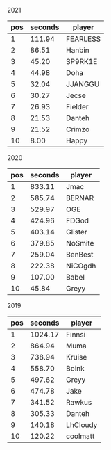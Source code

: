 
2021

 | pos  | seconds | player   |
|------|---------|----------|
|    1 |  111.94 | FEARLESS |
|    2 |   86.51 | Hanbin   |
|    3 |   45.20 | SP9RK1E  |
|    4 |   44.98 | Doha     |
|    5 |   32.04 | JJANGGU  |
|    6 |   30.27 | Jecse    |
|    7 |   26.93 | Fielder  |
|    8 |   21.53 | Danteh   |
|    9 |   21.52 | Crimzo   |
|   10 |    8.00 | Happy    |

2020

 | pos  | seconds | player  |
|------|---------|---------|
|    1 |  833.11 | Jmac    |
|    2 |  585.74 | BERNAR  |
|    3 |  529.97 | OGE     |
|    4 |  424.96 | FDGod   |
|    5 |  403.14 | Glister |
|    6 |  379.85 | NoSmite |
|    7 |  259.04 | BenBest |
|    8 |  222.38 | NiCOgdh |
|    9 |  107.00 | Babel   |
|   10 |   45.84 | Greyy   |

2019

 | pos  | seconds | player   |
|------|---------|----------|
|    1 | 1024.17 | Finnsi   |
|    2 |  864.94 | Muma     |
|    3 |  738.94 | Kruise   |
|    4 |  558.70 | Boink    |
|    5 |  497.62 | Greyy    |
|    6 |  474.78 | Jake     |
|    7 |  341.52 | Rawkus   |
|    8 |  305.33 | Danteh   |
|    9 |  140.18 | LhCloudy |
|   10 |  120.22 | coolmatt |
